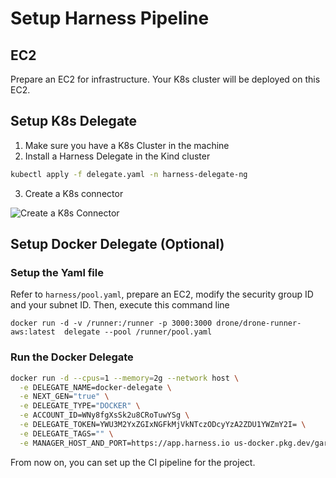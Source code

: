 # Setup Harness Pipeline

## EC2

Prepare an EC2 for infrastructure. Your K8s cluster will be deployed on this EC2.

## Setup K8s Delegate

1. Make sure you have a K8s Cluster in the machine
2. Install a Harness Delegate in the Kind cluster

```sh
kubectl apply -f delegate.yaml -n harness-delegate-ng
```
3. Create a K8s connector

![Create a K8s Connector](https://cyberdevops.s3.us-east-1.amazonaws.com/k8s-connector.png)

## Setup Docker Delegate (Optional)

### Setup the Yaml file

Refer to `harness/pool.yaml`, prepare an EC2, modify the security group ID and your subnet ID. Then, execute this command line

```
docker run -d -v /runner:/runner -p 3000:3000 drone/drone-runner-aws:latest  delegate --pool /runner/pool.yaml
```

### Run the Docker Delegate

```sh
docker run -d --cpus=1 --memory=2g --network host \
  -e DELEGATE_NAME=docker-delegate \
  -e NEXT_GEN="true" \
  -e DELEGATE_TYPE="DOCKER" \
  -e ACCOUNT_ID=WNy8fgXsSk2u8CRoTuwYSg \
  -e DELEGATE_TOKEN=YWU3M2YxZGIxNGFkMjVkNTczODcyYzA2ZDU1YWZmY2I= \
  -e DELEGATE_TAGS="" \
  -e MANAGER_HOST_AND_PORT=https://app.harness.io us-docker.pkg.dev/gar-prod-setup/harness-public/harness/delegate:25.06.86100
```

From now on, you can set up the CI pipeline for the project.